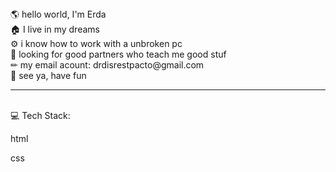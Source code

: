 <html>
  <head>
    <style>
      .red {background-color: red;
           height: 10px;
           }
      .blue {background-color: blue;}
    </style>
  </head>
  <body>
    🌎 hello world, I'm Erda
<br>
🏠 I live in my dreams
<br>
⚙ i know how to work with a unbroken pc
<br>
🎯 looking for good partners who teach me good stuf
<br>
✏ my email acount: drdisrestpacto@gmail.com
<br>
🤟 see ya, have fun

<!---
erda-gh/erda-gh is a ✨ special ✨ repository because its `README.md` (this file) appears on your GitHub profile.
You can click the Preview link to take a look at your changes.
--->
<br>
<hr>
<br>
💻 Tech Stack:
<p class:"red">html</p> <p class:"blue">css</p>
  </body>
</html>
